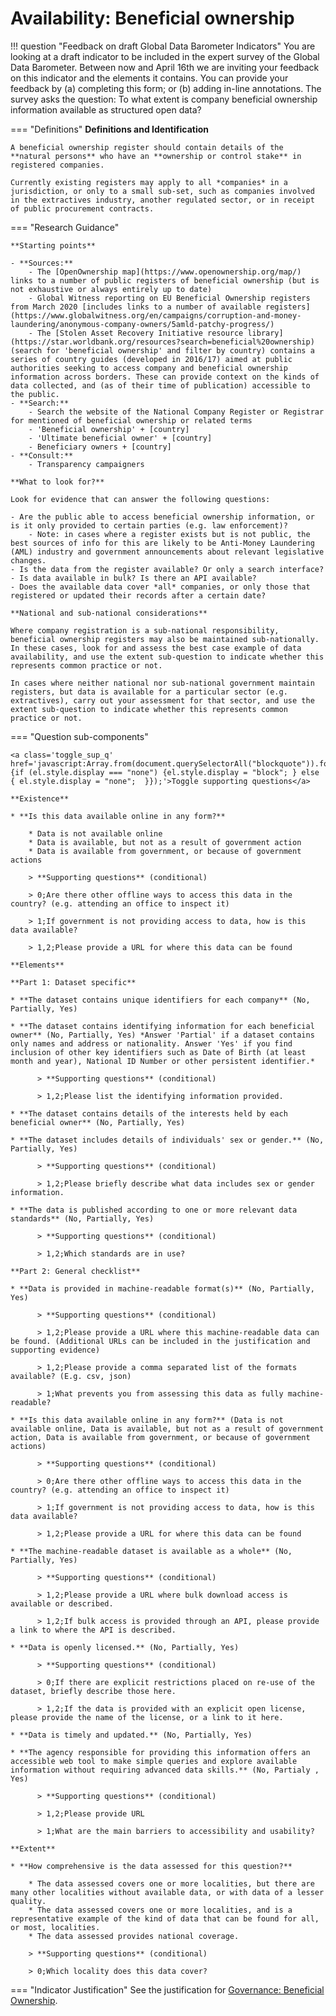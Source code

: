 # Availability: Beneficial ownership


!!! question "Feedback on draft Global Data Barometer Indicators" You are looking at a draft indicator to be included in the expert survey of the Global Data Barometer. Between now and April 16th we are inviting your feedback on this indicator and the elements it contains. You can provide your feedback by (a) completing this form; or (b) adding in-line annotations. The survey asks the question: To what extent is company beneficial ownership information available as structured open data?



=== "Definitions" **Definitions and Identification**

    A beneficial ownership register should contain details of the **natural persons** who have an **ownership or control stake** in registered companies.
    
    Currently existing registers may apply to all *companies* in a jurisdiction, or only to a small sub-set, such as companies involved in the extractives industry, another regulated sector, or in receipt of public procurement contracts.

=== "Research Guidance"

    **Starting points**

    - **Sources:**
        - The [OpenOwnership map](https://www.openownership.org/map/) links to a number of public registers of beneficial ownership (but is not exhaustive or always entirely up to date)
        - Global Witness reporting on EU Beneficial Ownership registers from March 2020 [includes links to a number of available registers](https://www.globalwitness.org/en/campaigns/corruption-and-money-laundering/anonymous-company-owners/5amld-patchy-progress/)
        - The [Stolen Asset Recovery Initiative resource library](https://star.worldbank.org/resources?search=beneficial%20ownership) (search for 'beneficial ownership' and filter by country) contains a series of country guides (developed in 2016/17) aimed at public authorities seeking to access company and beneficial ownership information across borders. These can provide context on the kinds of data collected, and (as of their time of publication) accessible to the public.
    - **Search:**
        - Search the website of the National Company Register or Registrar for mentioned of beneficial ownership or related terms
        - 'Beneficial ownership' + [country]
        - 'Ultimate beneficial owner' + [country]
        - Beneficiary owners + [country]
    - **Consult:**
        - Transparency campaigners

    **What to look for?**

    Look for evidence that can answer the following questions:

    - Are the public able to access beneficial ownership information, or is it only provided to certain parties (e.g. law enforcement)?
        - Note: in cases where a register exists but is not public, the best sources of info for this are likely to be Anti-Money Laundering (AML) industry and government announcements about relevant legislative changes.
    - Is the data from the register available? Or only a search interface?
    - Is data available in bulk? Is there an API available?
    - Does the available data cover *all* companies, or only those that registered or updated their records after a certain date?

    **National and sub-national considerations**

    Where company registration is a sub-national responsibility, beneficial ownership registers may also be maintained sub-nationally. In these cases, look for and assess the best case example of data availability, and use the extent sub-question to indicate whether this represents common practice or not.

    In cases where neither national nor sub-national government maintain registers, but data is available for a particular sector (e.g. extractives), carry out your assessment for that sector, and use the extent sub-question to indicate whether this represents common practice or not.

=== "Question sub-components"

    <a class='toggle_sup_q' href='javascript:Array.from(document.querySelectorAll("blockquote")).forEach(function(el) {if (el.style.display === "none") {el.style.display = "block"; } else { el.style.display = "none";  }});'>Toggle supporting questions</a>
    
    **Existence**

    * **Is this data available online in any form?**

        * Data is not available online
        * Data is available, but not as a result of government action
        * Data is available from government, or because of government actions

        > **Supporting questions** (conditional)

        > 0;Are there other offline ways to access this data in the country? (e.g. attending an office to inspect it)

        > 1;If government is not providing access to data, how is this data available?

        > 1,2;Please provide a URL for where this data can be found

    **Elements**

    **Part 1: Dataset specific**

    * **The dataset contains unique identifiers for each company** (No, Partially, Yes)

    * **The dataset contains identifying information for each beneficial owner** (No, Partially, Yes) *Answer 'Partial' if a dataset contains only names and address or nationality. Answer 'Yes' if you find inclusion of other key identifiers such as Date of Birth (at least month and year), National ID Number or other persistent identifier.*
      
          > **Supporting questions** (conditional)
          
          > 1,2;Please list the identifying information provided.

    * **The dataset contains details of the interests held by each beneficial owner** (No, Partially, Yes)

    * **The dataset includes details of individuals' sex or gender.** (No, Partially, Yes)
      
          > **Supporting questions** (conditional)
          
          > 1,2;Please briefly describe what data includes sex or gender information.

    * **The data is published according to one or more relevant data standards** (No, Partially, Yes)
      
          > **Supporting questions** (conditional)
          
          > 1,2;Which standards are in use?

    **Part 2: General checklist**

    * **Data is provided in machine-readable format(s)** (No, Partially, Yes)
      
          > **Supporting questions** (conditional)
          
          > 1,2;Please provide a URL where this machine-readable data can be found. (Additional URLs can be included in the justification and supporting evidence)
          
          > 1,2;Please provide a comma separated list of the formats available? (E.g. csv, json)
          
          > 1;What prevents you from assessing this data as fully machine-readable?

    * **Is this data available online in any form?** (Data is not available online, Data is available, but not as a result of government action, Data is available from government, or because of government actions)
      
          > **Supporting questions** (conditional)
          
          > 0;Are there other offline ways to access this data in the country? (e.g. attending an office to inspect it)
          
          > 1;If government is not providing access to data, how is this data available? 
          
          > 1,2;Please provide a URL for where this data can be found

    * **The machine-readable dataset is available as a whole** (No, Partially, Yes)
      
          > **Supporting questions** (conditional)
          
          > 1,2;Please provide a URL where bulk download access is available or described.
          
          > 1,2;If bulk access is provided through an API, please provide a link to where the API is described.

    * **Data is openly licensed.** (No, Partially, Yes)
      
          > **Supporting questions** (conditional)
          
          > 0;If there are explicit restrictions placed on re-use of the dataset, briefly describe those here.
          
          > 1,2;If the data is provided with an explicit open license, please provide the name of the license, or a link to it here.

    * **Data is timely and updated.** (No, Partially, Yes)

    * **The agency responsible for providing this information offers an accessible web tool to make simple queries and explore available information without requiring advanced data skills.** (No, Partialy , Yes)
      
          > **Supporting questions** (conditional)
          
          > 1,2;Please provide URL
          
          > 1;What are the main barriers to accessibility and usability?

    **Extent**

    * **How comprehensive is the data assessed for this question?**

        * The data assessed covers one or more localities, but there are many other localities without available data, or with data of a lesser quality.
        * The data assessed covers one or more localities, and is a representative example of the kind of data that can be found for all, or most, localities.
        * The data assessed provides national coverage.

        > **Supporting questions** (conditional)

        > 0;Which locality does this data cover?


=== "Indicator Justification" See the justification for [Governance: Beneficial Ownership](https://www.notion.so/Governance-Beneficial-ownership-0398cd5580ce40798a0bc55960da18b2).